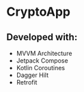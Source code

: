 # CryptoApp

## Developed with:
- MVVM Architecture
- Jetpack Compose
- Kotlin Coroutines
- Dagger Hilt
- Retrofit
